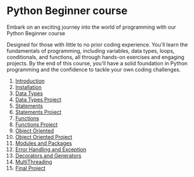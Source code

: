 # Python Beginner course
Embark on an exciting journey into the world of programming with our Python Beginner course 

Designed for those with little to no prior coding experience. You'll learn the fundamentals of programming, including variables, data types, loops, conditionals, and functions, all through hands-on exercises and engaging projects. By the end of this course, you'll have a solid foundation in Python programming and the confidence to tackle your own coding challenges.

1. [Introduction](https://github.com/savanarohit/Python/tree/main/1_Introduction)
2. [Installation](https://github.com/savanarohit/Python/tree/main/2_Installation)
3. [Data Types](https://github.com/savanarohit/Python/tree/main/3_Data_Types)
4. [Data Types Project](https://github.com/savanarohit/Python/tree/main/4_Data_Types_Project)
5. [Statements](https://github.com/savanarohit/Python/tree/main/5_Statements)
6. [Statements Project](https://github.com/savanarohit/Python/tree/main/6_Statements_Project)
7. [Functions](https://github.com/savanarohit/Python/tree/main/7_Functions)
8. [Functions Project](https://github.com/savanarohit/Python/tree/main/8_Functions_Project)
9. [Object Oriented](https://github.com/savanarohit/Python/tree/main/9_Object_Oriented)
10. [Object Oriented Project](https://github.com/savanarohit/Python/tree/main/10_Object_Oriented_Project)
11. [Modules and Packages](https://github.com/savanarohit/Python/tree/main/11_Modules_and_Packages)
12. [Error Handling and Exception](https://github.com/savanarohit/Python/tree/main/12_Error_Handling_and_Exception)
13. [Decorators and Generators](https://github.com/savanarohit/Python/tree/main/13_Decorators_and_Generators)
14. [MultiThreading](https://github.com/savanarohit/Python/tree/main/14_MultiThreading)
15. [Final Project](https://github.com/savanarohit/Python/tree/main/15_Final_Project)
